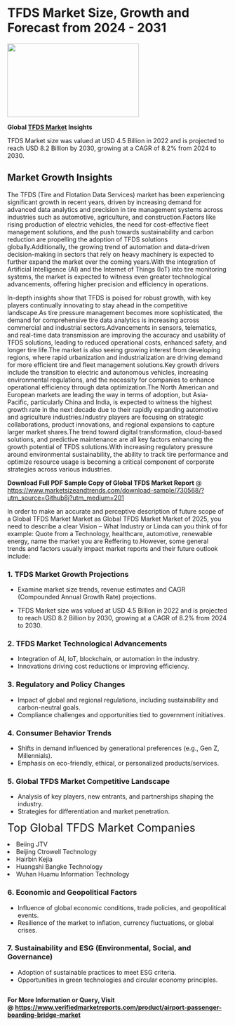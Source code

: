 <H1>TFDS Market Size, Growth and Forecast from 2024 - 2031</H1><img class="aligncenter size-medium wp-image-584254" src="https://thirdeyenews.in/wp-content/uploads/2024/09/Global-Market-Research-300x168.jpeg" alt="" width="300" height="168" /><p><strong>Global&nbsp;<a href="https://www.marketsizeandtrends.com/download-sample/730568/?utm_source=Github8j?utm_medium=201">TFDS Market</a> Insights</strong></p><p>TFDS Market size was valued at USD 4.5 Billion in 2022 and is projected to reach USD 8.2 Billion by 2030, growing at a CAGR of 8.2% from 2024 to 2030.</p><p><h2>Market Growth Insights</h2> <p>The TFDS (Tire and Flotation Data Services) market has been experiencing significant growth in recent years, driven by increasing demand for advanced data analytics and precision in tire management systems across industries such as automotive, agriculture, and construction.Factors like rising production of electric vehicles, the need for cost-effective fleet management solutions, and the push towards sustainability and carbon reduction are propelling the adoption of TFDS solutions globally.Additionally, the growing trend of automation and data-driven decision-making in sectors that rely on heavy machinery is expected to further expand the market over the coming years.With the integration of Artificial Intelligence (AI) and the Internet of Things (IoT) into tire monitoring systems, the market is expected to witness even greater technological advancements, offering higher precision and efficiency in operations.</p> <p>In-depth insights show that TFDS is poised for robust growth, with key players continually innovating to stay ahead in the competitive landscape.As tire pressure management becomes more sophisticated, the demand for comprehensive tire data analytics is increasing across commercial and industrial sectors.Advancements in sensors, telematics, and real-time data transmission are improving the accuracy and usability of TFDS solutions, leading to reduced operational costs, enhanced safety, and longer tire life.The market is also seeing growing interest from developing regions, where rapid urbanization and industrialization are driving demand for more efficient tire and fleet management solutions.Key growth drivers include the transition to electric and autonomous vehicles, increasing environmental regulations, and the necessity for companies to enhance operational efficiency through data optimization.The North American and European markets are leading the way in terms of adoption, but Asia-Pacific, particularly China and India, is expected to witness the highest growth rate in the next decade due to their rapidly expanding automotive and agriculture industries.Industry players are focusing on strategic collaborations, product innovations, and regional expansions to capture larger market shares.The trend toward digital transformation, cloud-based solutions, and predictive maintenance are all key factors enhancing the growth potential of TFDS solutions.With increasing regulatory pressure around environmental sustainability, the ability to track tire performance and optimize resource usage is becoming a critical component of corporate strategies across various industries.</p> <p><span class=""><strong>Download Full PDF Sample Copy of Global TFDS Market Report</strong> @ <a href="https://www.marketsizeandtrends.com/download-sample/730568/?utm_source=Github8j?utm_medium=201" target="_blank">https://www.marketsizeandtrends.com/download-sample/730568/?utm_source=Github8j?utm_medium=201</a></span></p><p>In order to make an accurate and perceptive description of future scope of a Global&nbsp;TFDS Market Market as Global&nbsp;TFDS Market Market of 2025, you need to describe a clear Vision &ndash; What Industry or Linda can you think of for example: Quote from a Technology, healthcare, automotive, renewable energy, name the market you are Reffering to.However, some general trends and factors usually impact market reports and their future outlook include:</p><h3>1.&nbsp;<strong>TFDS Market Growth Projections</strong></h3><ul><li>Examine market size trends, revenue estimates and CAGR (Compounded Annual Growth Rate) projections.</li><li><p>TFDS Market size was valued at USD 4.5 Billion in 2022 and is projected to reach USD 8.2 Billion by 2030, growing at a CAGR of 8.2% from 2024 to 2030.</p></li></ul><h3>2.&nbsp;<strong>TFDS Market Technological Advancements</strong></h3><ul><li>Integration of AI, IoT, blockchain, or automation in the industry.</li><li>Innovations driving cost reductions or improving efficiency.</li></ul><h3>3.&nbsp;<strong>Regulatory and Policy Changes</strong></h3><ul><li>Impact of global and regional regulations, including sustainability and carbon-neutral goals.</li><li>Compliance challenges and opportunities tied to government initiatives.</li></ul><h3>4.&nbsp;<strong>Consumer Behavior Trends</strong></h3><ul><li>Shifts in demand influenced by generational preferences (e.g., Gen Z, Millennials).</li><li>Emphasis on eco-friendly, ethical, or personalized products/services.</li></ul><h3>5.&nbsp;<strong>Global TFDS Market Competitive Landscape</strong></h3><ul><li>Analysis of key players, new entrants, and partnerships shaping the industry.</li><li>Strategies for differentiation and market penetration.</li></ul><p data-pm-slice="1 1 []"><span style="color: inherit; font-family: inherit; font-size: 25px;">Top Global TFDS Market Companies</span></p><div class="" data-test-id=""><p><li>Beiing JTV</li><li> Beijing Ctrowell Technology</li><li> Hairbin Kejia</li><li> Huangshi Bangke Technology</li><li> Wuhan Huamu Information Technology</li></p></div><h3>6.&nbsp;<strong>Economic and Geopolitical Factors</strong></h3><ul><li>Influence of global economic conditions, trade policies, and geopolitical events.</li><li>Resilience of the market to inflation, currency fluctuations, or global crises.</li></ul><h3>7.&nbsp;<strong>Sustainability and ESG (Environmental, Social, and Governance)</strong></h3><ul><li>Adoption of sustainable practices to meet ESG criteria.</li><li>Opportunities in green technologies and circular economy principles.</li></ul><h2><strong style="font-size: 14px;">For More Information or Query, Visit @&nbsp;</strong><a style="background-color: #ffffff; font-size: 14px;" href="https://www.marketsizeandtrends.com/report/tfds-market/" target="_blank">https://www.verifiedmarketreports.com/product/airport-passenger-boarding-bridge-market</a></h2>